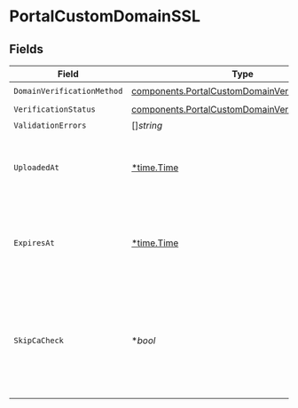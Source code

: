# PortalCustomDomainSSL


## Fields

| Field                                                                                                              | Type                                                                                                               | Required                                                                                                           | Description                                                                                                        | Example                                                                                                            |
| ------------------------------------------------------------------------------------------------------------------ | ------------------------------------------------------------------------------------------------------------------ | ------------------------------------------------------------------------------------------------------------------ | ------------------------------------------------------------------------------------------------------------------ | ------------------------------------------------------------------------------------------------------------------ |
| `DomainVerificationMethod`                                                                                         | [components.PortalCustomDomainVerificationMethod](../../models/components/portalcustomdomainverificationmethod.md) | :heavy_check_mark:                                                                                                 | N/A                                                                                                                |                                                                                                                    |
| `VerificationStatus`                                                                                               | [components.PortalCustomDomainVerificationStatus](../../models/components/portalcustomdomainverificationstatus.md) | :heavy_check_mark:                                                                                                 | N/A                                                                                                                |                                                                                                                    |
| `ValidationErrors`                                                                                                 | []*string*                                                                                                         | :heavy_minus_sign:                                                                                                 | N/A                                                                                                                |                                                                                                                    |
| `UploadedAt`                                                                                                       | [*time.Time](https://pkg.go.dev/time#Time)                                                                         | :heavy_minus_sign:                                                                                                 | An ISO-8601 timestamp representation of the ssl certificate upload date.                                           | 2022-11-04T20:10:06.927Z                                                                                           |
| `ExpiresAt`                                                                                                        | [*time.Time](https://pkg.go.dev/time#Time)                                                                         | :heavy_minus_sign:                                                                                                 | An ISO-8601 timestamp representation of the ssl certificate expiration date.                                       | 2022-11-04T20:10:06.927Z                                                                                           |
| `SkipCaCheck`                                                                                                      | **bool*                                                                                                            | :heavy_minus_sign:                                                                                                 | True when the provided certificate chain is served as-is without validation against a public trust store.<br/>     |                                                                                                                    |